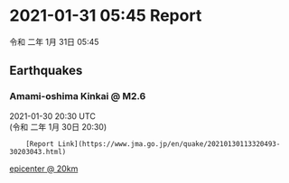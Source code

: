 # 2021-01-31 05:45 Report
令和 二年 1月 31日 05:45

## Earthquakes
### Amami-oshima Kinkai @ M2.6
2021-01-30 20:30 UTC  
        (令和 二年 1月 30日 20:30)
  
        [Report Link](https://www.jma.go.jp/en/quake/20210130113320493-30203043.html)  
[epicenter @ 20km](https://www.google.com/maps/place/27°36'00%22+128°48'00%22/@27.6,128.8,17z/data=!3m1!4b1!4m5!3m4!1s0x0:0x0!8m2!3d27.6!4d128.8)